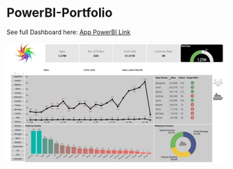 # PowerBI-Portfolio
See full Dashboard here: [App PowerBI Link](https://app.powerbi.com/reportEmbed?reportId=a6d1df58-e344-4053-bdfe-9bae2b22c31b&autoAuth=true&ctid=9191b31a-4e98-4274-a797-c9cf9c10947e)

![Portfolio Dashboard](https://github.com/ChandraCRC/PowerBI-Portfolio/blob/2e6f7f8e0ae80333b11a7bd60dff3512aea37474/Dashboard%20Screenshot.jpg)

